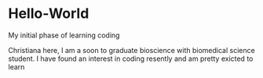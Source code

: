 # Hello-World
My initial phase of learning coding 

Christiana here, I am a soon to graduate bioscience with biomedical science student.
I have found an interest in coding resently and am pretty exicted to learn

